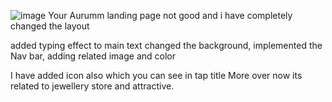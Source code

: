 ![image](https://github.com/user-attachments/assets/daa3197d-c40d-4d94-92ef-f29f8c5230fb)
Your Aurumm landing page not good and i have completely changed the layout

added typing effect to main text
changed the background, implemented the Nav bar, 
adding related image and color

I have added icon also which you can see in tap title
More over now its related to jewellery store and attractive.
